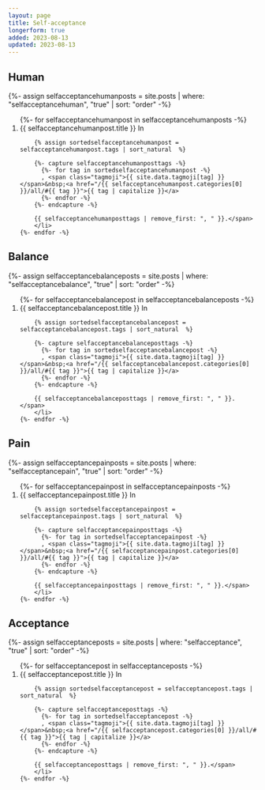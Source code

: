 ```yaml
---
layout: page
title: Self-acceptance
longerform: true
added: 2023-08-13
updated: 2023-08-13
---
```


<h2>Human</h2>

{%- assign selfacceptancehumanposts = site.posts | where: "selfacceptancehuman", "true" | sort: "order" -%}

<ol>
	{%- for selfacceptancehumanpost in selfacceptancehumanposts -%}
		<li>
		{{ selfacceptancehumanpost.title }} <span class="tags">In

		{% assign sortedselfacceptancehumanpost = selfacceptancehumanpost.tags | sort_natural  %}

		{%- capture selfacceptancehumanposttags -%}
		  {%- for tag in sortedselfacceptancehumanpost -%}
		  , <span class="tagmoji">{{ site.data.tagmoji[tag] }}</span>&nbsp;<a href="/{{ selfacceptancehumanpost.categories[0] }}/all/#{{ tag }}">{{ tag | capitalize }}</a>
		  {%- endfor -%}
		{%- endcapture -%}

		{{ selfacceptancehumanposttags | remove_first: ", " }}.</span>
		</li>
	{%- endfor -%}
</ol>

<h2>Balance</h2>

{%- assign selfacceptancebalanceposts = site.posts | where: "selfacceptancebalance", "true" | sort: "order" -%}

<ol>
	{%- for selfacceptancebalancepost in selfacceptancebalanceposts -%}
		<li>
		{{ selfacceptancebalancepost.title }} <span class="tags">In

		{% assign sortedselfacceptancebalancepost = selfacceptancebalancepost.tags | sort_natural  %}

		{%- capture selfacceptancebalanceposttags -%}
		  {%- for tag in sortedselfacceptancebalancepost -%}
		  , <span class="tagmoji">{{ site.data.tagmoji[tag] }}</span>&nbsp;<a href="/{{ selfacceptancebalancepost.categories[0] }}/all/#{{ tag }}">{{ tag | capitalize }}</a>
		  {%- endfor -%}
		{%- endcapture -%}

		{{ selfacceptancebalanceposttags | remove_first: ", " }}.</span>
		</li>
	{%- endfor -%}
</ol>

<h2>Pain</h2>

{%- assign selfacceptancepainposts = site.posts | where: "selfacceptancepain", "true" | sort: "order" -%}

<ol>
	{%- for selfacceptancepainpost in selfacceptancepainposts -%}
		<li>
		{{ selfacceptancepainpost.title }} <span class="tags">In

		{% assign sortedselfacceptancepainpost = selfacceptancepainpost.tags | sort_natural  %}

		{%- capture selfacceptancepainposttags -%}
		  {%- for tag in sortedselfacceptancepainpost -%}
		  , <span class="tagmoji">{{ site.data.tagmoji[tag] }}</span>&nbsp;<a href="/{{ selfacceptancepainpost.categories[0] }}/all/#{{ tag }}">{{ tag | capitalize }}</a>
		  {%- endfor -%}
		{%- endcapture -%}

		{{ selfacceptancepainposttags | remove_first: ", " }}.</span>
		</li>
	{%- endfor -%}
</ol>

<h2>Acceptance</h2>

{%- assign selfacceptanceposts = site.posts | where: "selfacceptance", "true" | sort: "order" -%}

<ol>
	{%- for selfacceptancepost in selfacceptanceposts -%}
		<li>
		{{ selfacceptancepost.title }} <span class="tags">In

		{% assign sortedselfacceptancepost = selfacceptancepost.tags | sort_natural  %}

		{%- capture selfacceptanceposttags -%}
		  {%- for tag in sortedselfacceptancepost -%}
		  , <span class="tagmoji">{{ site.data.tagmoji[tag] }}</span>&nbsp;<a href="/{{ selfacceptancepost.categories[0] }}/all/#{{ tag }}">{{ tag | capitalize }}</a>
		  {%- endfor -%}
		{%- endcapture -%}

		{{ selfacceptanceposttags | remove_first: ", " }}.</span>
		</li>
	{%- endfor -%}
</ol>
